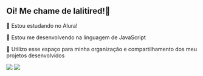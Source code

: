 ## Oi! Me chame de lalitired!🐸
🌱 Estou estudando no Alura!

🌱 Estou me desenvolvendo na linguagem de JavaScript                                                           

🌱 Utilizo esse espaço para minha organização e compartilhamento dos meu projetos desenvolvidos

![](https://64.media.tumblr.com/806e0559f140fe6f3df734824d618ea1/tumblr_ow0ddmYnj91vgzd4so4_400.gifv) ![](https://64.media.tumblr.com/e9eb0b3bb8f9708e93652c8f29a2ca8a/tumblr_ow0ddmYnj91vgzd4so2_400.gifv)
